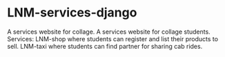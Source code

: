 # LNM-services-django
A services website for collage.
A services website for collage students.
Services:
LNM-shop where students can register and list their products to sell.
LNM-taxi where students can find partner for sharing cab rides.
